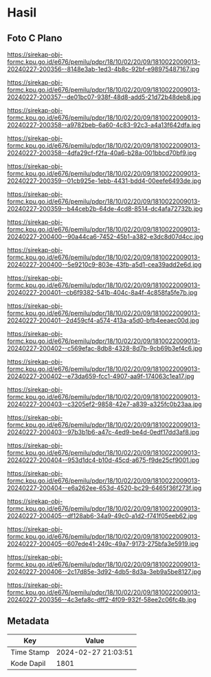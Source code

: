 # Hasil

## Foto C Plano

https://sirekap-obj-formc.kpu.go.id/e676/pemilu/pdpr/18/10/02/20/09/1810022009013-20240227-200356--8148e3ab-1ed3-4b8c-92bf-e98975487167.jpg

https://sirekap-obj-formc.kpu.go.id/e676/pemilu/pdpr/18/10/02/20/09/1810022009013-20240227-200357--de01bc07-938f-48d8-add5-21d72b48deb8.jpg

https://sirekap-obj-formc.kpu.go.id/e676/pemilu/pdpr/18/10/02/20/09/1810022009013-20240227-200358--a9782beb-6a60-4c83-92c3-a4a13f642dfa.jpg

https://sirekap-obj-formc.kpu.go.id/e676/pemilu/pdpr/18/10/02/20/09/1810022009013-20240227-200358--4dfa29cf-f2fa-40a6-b28a-001bbcd70bf9.jpg

https://sirekap-obj-formc.kpu.go.id/e676/pemilu/pdpr/18/10/02/20/09/1810022009013-20240227-200359--01cb925e-1ebb-4431-bdd4-00eefe6493de.jpg

https://sirekap-obj-formc.kpu.go.id/e676/pemilu/pdpr/18/10/02/20/09/1810022009013-20240227-200359--b44ceb2b-64de-4cd8-8514-dc4afa72732b.jpg

https://sirekap-obj-formc.kpu.go.id/e676/pemilu/pdpr/18/10/02/20/09/1810022009013-20240227-200400--90a44ca6-7452-45b1-a382-e3dc8d07d4cc.jpg

https://sirekap-obj-formc.kpu.go.id/e676/pemilu/pdpr/18/10/02/20/09/1810022009013-20240227-200400--5e9210c9-803e-43fb-a5d1-cea39add2e6d.jpg

https://sirekap-obj-formc.kpu.go.id/e676/pemilu/pdpr/18/10/02/20/09/1810022009013-20240227-200401--cb6f9382-541b-404c-8a4f-4c858fa5fe7b.jpg

https://sirekap-obj-formc.kpu.go.id/e676/pemilu/pdpr/18/10/02/20/09/1810022009013-20240227-200401--2d459cf4-a574-413a-a5d0-bfb4eeaec00d.jpg

https://sirekap-obj-formc.kpu.go.id/e676/pemilu/pdpr/18/10/02/20/09/1810022009013-20240227-200402--c569efac-8db8-4328-8d7b-9cb69b3ef4c6.jpg

https://sirekap-obj-formc.kpu.go.id/e676/pemilu/pdpr/18/10/02/20/09/1810022009013-20240227-200402--e73da659-fcc1-4907-aa9f-174063c1ea17.jpg

https://sirekap-obj-formc.kpu.go.id/e676/pemilu/pdpr/18/10/02/20/09/1810022009013-20240227-200403--c3205ef2-9858-42e7-a839-a325fc0b23aa.jpg

https://sirekap-obj-formc.kpu.go.id/e676/pemilu/pdpr/18/10/02/20/09/1810022009013-20240227-200403--97b3b1b6-a47c-4ed9-be4d-0edf17dd3af8.jpg

https://sirekap-obj-formc.kpu.go.id/e676/pemilu/pdpr/18/10/02/20/09/1810022009013-20240227-200404--953d1dc4-b10d-45cd-a675-f9de25cf9001.jpg

https://sirekap-obj-formc.kpu.go.id/e676/pemilu/pdpr/18/10/02/20/09/1810022009013-20240227-200404--e6a262ee-653d-4520-bc29-6465f36f273f.jpg

https://sirekap-obj-formc.kpu.go.id/e676/pemilu/pdpr/18/10/02/20/09/1810022009013-20240227-200405--df128ab6-34a9-49c0-a1d2-f741f05eeb62.jpg

https://sirekap-obj-formc.kpu.go.id/e676/pemilu/pdpr/18/10/02/20/09/1810022009013-20240227-200405--607ede41-249c-49a7-9173-275bfa3e5919.jpg

https://sirekap-obj-formc.kpu.go.id/e676/pemilu/pdpr/18/10/02/20/09/1810022009013-20240227-200406--2c17d85e-3d92-4db5-8d3a-3eb9a5be8127.jpg

https://sirekap-obj-formc.kpu.go.id/e676/pemilu/pdpr/18/10/02/20/09/1810022009013-20240227-200356--4c3efa8c-dff2-4f09-932f-58ee2c06fc4b.jpg


## Metadata

| Key        | Value               |
| ---------- | ------------------- |
| Time Stamp | 2024-02-27 21:03:51 |
| Kode Dapil | 1801                |



